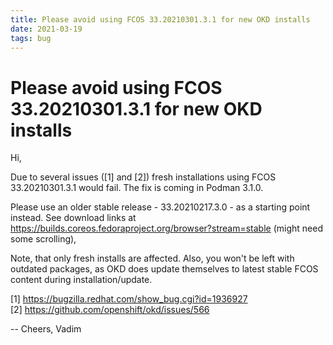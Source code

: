 ```yaml
---
title: Please avoid using FCOS 33.20210301.3.1 for new OKD installs
date: 2021-03-19
tags: bug
---
```


# Please avoid using FCOS 33.20210301.3.1 for new OKD installs

Hi,

Due to several issues ([1] and [2]) fresh installations using FCOS
33.20210301.3.1 would fail. The fix is coming in Podman 3.1.0.

Please use an older stable release - 33.20210217.3.0 - as a starting
point instead. See download links at
https://builds.coreos.fedoraproject.org/browser?stream=stable (might
need some scrolling),

Note, that only fresh installs are affected. Also, you won't be left
with outdated packages, as OKD does update themselves to latest stable
FCOS content during installation/update.

[1] https://bugzilla.redhat.com/show_bug.cgi?id=1936927 <br>
[2] https://github.com/openshift/okd/issues/566

--
Cheers,
Vadim
